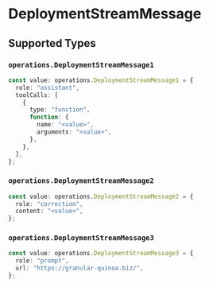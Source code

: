 # DeploymentStreamMessage


## Supported Types

### `operations.DeploymentStreamMessage1`

```typescript
const value: operations.DeploymentStreamMessage1 = {
  role: "assistant",
  toolCalls: [
    {
      type: "function",
      function: {
        name: "<value>",
        arguments: "<value>",
      },
    },
  ],
};
```

### `operations.DeploymentStreamMessage2`

```typescript
const value: operations.DeploymentStreamMessage2 = {
  role: "correction",
  content: "<value>",
};
```

### `operations.DeploymentStreamMessage3`

```typescript
const value: operations.DeploymentStreamMessage3 = {
  role: "prompt",
  url: "https://granular-quinoa.biz/",
};
```

